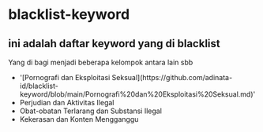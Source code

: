 # blacklist-keyword

<h2> ini adalah daftar keyword yang di blacklist </h2>
<p> Yang di bagi menjadi beberapa kelompok antara lain sbb </p>
<ul>
    <li>'[Pornografi dan Eksploitasi Seksual](https://github.com/adinata-id/blacklist-keyword/blob/main/Pornografi%20dan%20Eksploitasi%20Seksual.md)'</li>
    <li>Perjudian dan Aktivitas Ilegal</li>
    <li>Obat-obatan Terlarang dan Substansi Ilegal</li>
    <li>Kekerasan dan Konten Mengganggu</li>
</ul>








